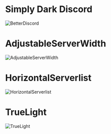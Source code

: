 # Simply Dark Discord
![BetterDiscord](https://i.imgur.com/ecyCfGc.jpg)

#

# AdjustableServerWidth
![AdjustableServerWidth](https://i.imgur.com/2KuvHaV.jpg)

#

# HorizontalServerlist
![HorizontalServerlist](https://raw.githubusercontent.com/Gibbu/BetterDiscord-Themes/master/HorizontalServerlist/Previews/Main.jpg)

#

# TrueLight
![TrueLight](https://raw.githubusercontent.com/Gibbu/BetterDiscord-Themes/master/TrueLight/Previews/Preview.jpg)
